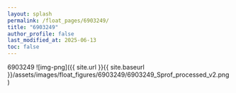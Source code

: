 ```yaml
---
layout: splash
permalink: /float_pages/6903249/
title: "6903249"
author_profile: false
last_modified_at: 2025-06-13
toc: false
---
```

 
6903249
![img-png]({{ site.url }}{{ site.baseurl }}/assets/images/float_figures/6903249/6903249_Sprof_processed_v2.png)